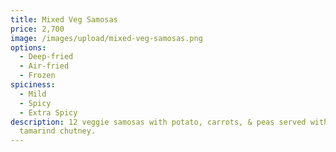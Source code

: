 ```yaml
---
title: Mixed Veg Samosas
price: 2,700
image: /images/upload/mixed-veg-samosas.png
options:
  - Deep-fried
  - Air-fried
  - Frozen
spiciness:
  - Mild
  - Spicy
  - Extra Spicy
description: 12 veggie samosas with potato, carrots, & peas served with sweet
  tamarind chutney.
---
```

